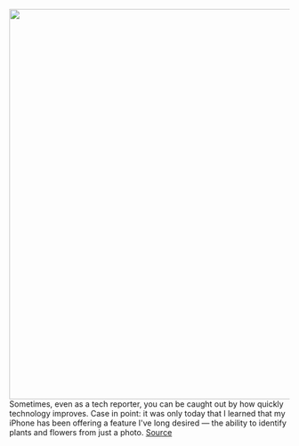 <img src='https://cdn.vox-cdn.com/thumbor/8O0YTogAIi5QVq3-ZP1mLo9E9_8=/0x0:3315x2208/1200x800/filters:focal(1393x839:1923x1369)/cdn.vox-cdn.com/uploads/chorus_image/image/70998072/apple_plant_identify_twofer.0.jpg' width='700px' /><br/>
Sometimes, even as a tech reporter, you can be caught out by how quickly technology improves. Case in point: it was only today that I learned that my iPhone has been offering a feature I've long desired — the ability to identify plants and flowers from just a photo.
<a href='https://www.theverge.com/2022/6/21/23176561/iphone-identify-flowers-plants-art-landmarks-more-how-to-ios-15-camera-app-visual-look-up'> Source <a/>
